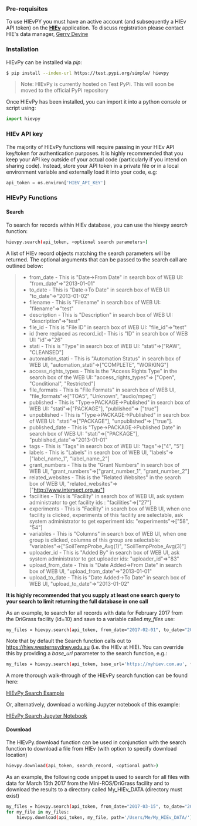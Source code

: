### Pre-requisites
To use HIEvPY you must have an active account (and subsequently a HIEv API token) on the 
[**HIEv**](https://hiev.westernsydney.edu.au) application. To discuss registration please contact HIE's data manager, 
[Gerry Devine](mailto:g.devine@westernsydney.edu.au)


### Installation
HIEvPy can be installed via *pip*:

``` bash
$ pip install --index-url https://test.pypi.org/simple/ hievpy
```

> Note: HIEvPy is currently hosted on Test PyPi. This will soon be moved to the official PyPi repository

Once HIEvPy has been installed, you can import it into a python console or script using:

``` python
import hievpy
```


### HIEv API key 
The majority of HIEvPy functions will require passing in your HIEv API key/token for authentication purposes. 
It is highly recommended that you keep your API key outside of your actual code (particularly if you intend on sharing 
code). Instead, store your API token in a private file or in a local environment variable and externally load it into 
your code, e.g:

```python
api_token = os.environ['HIEV_API_KEY']
```


### HIEvPy Functions

#### Search
To search for records within HIEv database, you can use the hievpy _search_ function:
```sh
hievpy.search(api_token, <optional search parameters>)
```

A list of HIEv record objects matching the search parameters will be returned. The optional arguments that can be 
passed to the search call are outlined below:


>- from_date - This is "Date->From Date" in search box of WEB UI: "from_date"=>"2013-01-01"
>- to_date - This is "Date->To Date" in search box of WEB UI: "to_date"=>"2013-01-02"
>- filename - This is "Filename" in search box of WEB UI: "filename"=>"test"
>- description - This is "Description" in search box of WEB UI: "description"=>"test"
>- file_id - This is "File ID" in search box of WEB UI: "file_id"=>"test"
>- id (here replaced as record_id)- This is "ID" in search box of WEB UI: "id"=>"26"
>- stati - This is "Type" in search box of WEB UI: "stati"=>["RAW", "CLEANSED"]
>- automation_stati - This is "Automation Status" in search box of WEB UI, "automation_stati"=>["COMPLETE",
>  "WORKING"]
>- access_rights_types - This is the "Access Rights Type" in the search box of the WEB UI: "access_rights_types"=>
>  ["Open", "Conditional", "Restricted"]
>- file_formats - This is "File Formats" in search box of WEB UI, "file_formats"=>["TOA5", "Unknown", "audio/mpeg"]
>- published - This is "Type->PACKAGE->Published" in search box of WEB UI: "stati"=>["PACKAGE"], "published"=>
>  ["true"]
>- unpublished - This is "Type->PACKAGE->Published" in search box of WEB UI: "stati"=>["PACKAGE"], "unpublished"=>
>  ["true"].
>- published_date - This is "Type->PACKAGE->Published Date" in search box of WEB UI: "stati"=>["PACKAGE"],
>  "published_date"=>"2013-01-01"
>- tags - This is "Tags" in search box of WEB UI: "tags"=>["4", "5"]
>- labels - This is "Labels" in search box of WEB UI, "labels"=>["label_name_1", "label_name_2"]
>- grant_numbers - This is the "Grant Numbers" in search box of WEB UI, "grant_numbers"=>["grant_number_1",
>  "grant_number_2"]
>- related_websites - This is the "Related Websites" in the search box of WEB UI, "related_websites"=>
>  ["http://www.intersect.org.au"]
>- facilities - This is "Facility" in search box of WEB UI, ask system administrator to get facility ids :
>  "facilities"=>["27"]
>- experiments - This is "Facility" in search box of WEB UI, when one facility is clicked, experiments of this
>  facility are selectable, ask system administrator to get experiment ids: "experiments"=>["58", "54"]
>- variables - This is "Columns" in search box of WEB UI, when one group is clicked, columns of this group are
>  selectable: "variables"=>["SoilTempProbe_Avg(1)", "SoilTempProbe_Avg(3)"]
>- uploader_id - This is "Added By" in search box of WEB UI, ask system administrator to get uploader ids:
>  "uploader_id"=>"83"
>- upload_from_date - This is "Date Added->From Date" in search box of WEB UI, "upload_from_date"=>"2013-01-01"
>- upload_to_date - This is "Date Added->To Date" in search box of WEB UI, "upload_to_date"=>"2013-01-02"


**It is highly recommended that you supply at least one search query to your search to limit returning the full 
database in one call**

As an example, to search for all records with data for February 2017 from the DriGrass facility (id=10) and save to 
a variable called *my_files* use:
```sh
my_files = hievpy.search(api_token, from_date="2017-02-01", to_date="2017-02-28", facilities=['10'])
```

Note that by default the Search function calls out to https://hiev.westernsydney.edu.au (i.e. 
the HIEv at HIE). You can override this by providing a _base_url_ parameter to the search function, e.g.:

```sh
my_files = hievpy.search(api_token, base_url='https://myhiev.com.au', from_date="2017-02-01")
```

A more thorough walk-through of the HIEvPy search function can be found here:

[HIEvPy Search Example](notebooks/hievpy-search.md)

Or, alternatively, download a working Jupyter notebook of this example:

[HIEvPy Search Jupyter Notebook](notebooks/hievpy-search.ipynb)

 
#### Download
The HIEvPy.download function can be used in conjunction with the search function to download a file from HIEv (with option to specify download location)
```sh
hievpy.download(api_token, search_record, <optional path>)
```

As an example, the following code snippet is used to search for all files with data for March 15th 2017 from the 
Mini-ROS/DriGrass facility and to download the results to a directory called My_HIEv_DATA (directory must exist)
```sh
my_files = hievpy.search(api_token, from_date="2017-03-15", to_date="2017-03-16", facilities=['10'])
for my_file in my_files:
    hievpy.download(api_token, my_file, path='/Users/Me/My_HIEv_DATA/')
```

